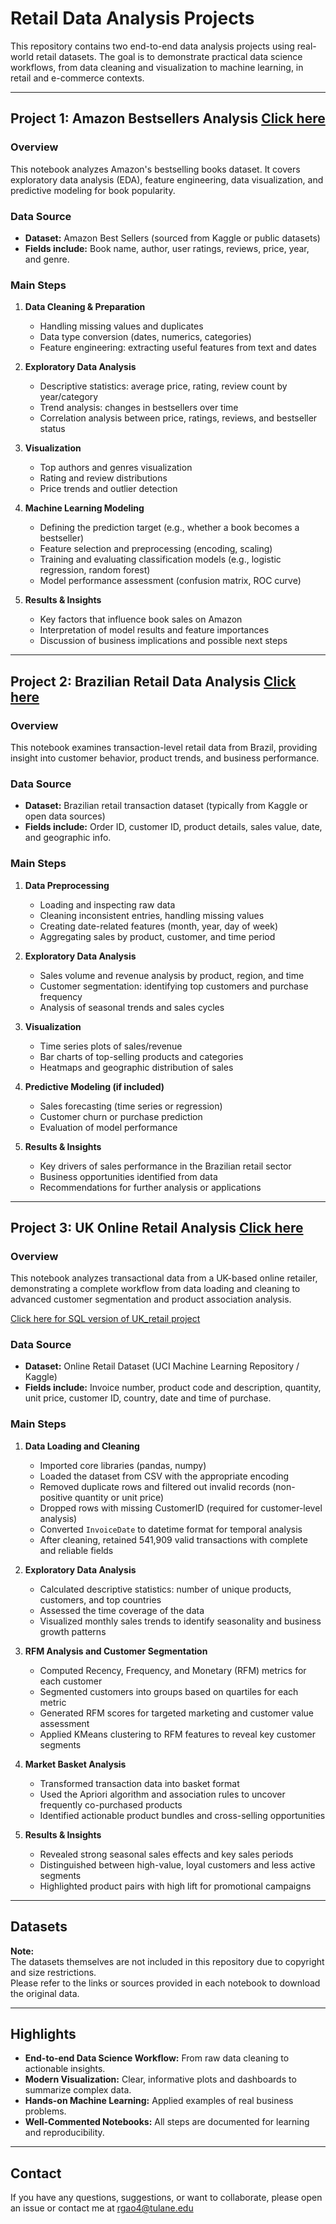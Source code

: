 # Retail Data Analysis Projects

This repository contains two end-to-end data analysis projects using real-world retail datasets. The goal is to demonstrate practical data science workflows, from data cleaning and visualization to machine learning, in retail and e-commerce contexts.

---

## Project 1: Amazon Bestsellers Analysis [Click here](02_amazon_bestseller.ipynb)


### Overview
This notebook analyzes Amazon's bestselling books dataset. It covers exploratory data analysis (EDA), feature engineering, data visualization, and predictive modeling for book popularity.

### Data Source
- **Dataset:** Amazon Best Sellers (sourced from Kaggle or public datasets)
- **Fields include:** Book name, author, user ratings, reviews, price, year, and genre.

### Main Steps

1. **Data Cleaning & Preparation**
    - Handling missing values and duplicates
    - Data type conversion (dates, numerics, categories)
    - Feature engineering: extracting useful features from text and dates

2. **Exploratory Data Analysis**
    - Descriptive statistics: average price, rating, review count by year/category
    - Trend analysis: changes in bestsellers over time
    - Correlation analysis between price, ratings, reviews, and bestseller status

3. **Visualization**
    - Top authors and genres visualization
    - Rating and review distributions
    - Price trends and outlier detection

4. **Machine Learning Modeling**
    - Defining the prediction target (e.g., whether a book becomes a bestseller)
    - Feature selection and preprocessing (encoding, scaling)
    - Training and evaluating classification models (e.g., logistic regression, random forest)
    - Model performance assessment (confusion matrix, ROC curve)

5. **Results & Insights**
    - Key factors that influence book sales on Amazon
    - Interpretation of model results and feature importances
    - Discussion of business implications and possible next steps

---

## Project 2: Brazilian Retail Data Analysis [Click here](01_Brazial_retail.ipynb)

### Overview
This notebook examines transaction-level retail data from Brazil, providing insight into customer behavior, product trends, and business performance.

### Data Source
- **Dataset:** Brazilian retail transaction dataset (typically from Kaggle or open data sources)
- **Fields include:** Order ID, customer ID, product details, sales value, date, and geographic info.

### Main Steps

1. **Data Preprocessing**
    - Loading and inspecting raw data
    - Cleaning inconsistent entries, handling missing values
    - Creating date-related features (month, year, day of week)
    - Aggregating sales by product, customer, and time period

2. **Exploratory Data Analysis**
    - Sales volume and revenue analysis by product, region, and time
    - Customer segmentation: identifying top customers and purchase frequency
    - Analysis of seasonal trends and sales cycles

3. **Visualization**
    - Time series plots of sales/revenue
    - Bar charts of top-selling products and categories
    - Heatmaps and geographic distribution of sales

4. **Predictive Modeling (if included)**
    - Sales forecasting (time series or regression)
    - Customer churn or purchase prediction
    - Evaluation of model performance

5. **Results & Insights**
    - Key drivers of sales performance in the Brazilian retail sector
    - Business opportunities identified from data
    - Recommendations for further analysis or applications
      
---

## Project 3: UK Online Retail Analysis [Click here](03_UK_retail_analysis.ipynb)

### Overview
This notebook analyzes transactional data from a UK-based online retailer, demonstrating a complete workflow from data loading and cleaning to advanced customer segmentation and product association analysis.

[Click here for SQL version of UK_retail project](UK_retial_SQL.ipynb)

### Data Source
- **Dataset:** Online Retail Dataset (UCI Machine Learning Repository / Kaggle)
- **Fields include:** Invoice number, product code and description, quantity, unit price, customer ID, country, date and time of purchase.

### Main Steps

1. **Data Loading and Cleaning**
    - Imported core libraries (pandas, numpy)
    - Loaded the dataset from CSV with the appropriate encoding
    - Removed duplicate rows and filtered out invalid records (non-positive quantity or unit price)
    - Dropped rows with missing CustomerID (required for customer-level analysis)
    - Converted `InvoiceDate` to datetime format for temporal analysis
    - After cleaning, retained 541,909 valid transactions with complete and reliable fields

2. **Exploratory Data Analysis**
    - Calculated descriptive statistics: number of unique products, customers, and top countries
    - Assessed the time coverage of the data
    - Visualized monthly sales trends to identify seasonality and business growth patterns

3. **RFM Analysis and Customer Segmentation**
    - Computed Recency, Frequency, and Monetary (RFM) metrics for each customer
    - Segmented customers into groups based on quartiles for each metric
    - Generated RFM scores for targeted marketing and customer value assessment
    - Applied KMeans clustering to RFM features to reveal key customer segments

4. **Market Basket Analysis**
    - Transformed transaction data into basket format
    - Used the Apriori algorithm and association rules to uncover frequently co-purchased products
    - Identified actionable product bundles and cross-selling opportunities

5. **Results & Insights**
    - Revealed strong seasonal sales effects and key sales periods
    - Distinguished between high-value, loyal customers and less active segments
    - Highlighted product pairs with high lift for promotional campaigns

---

## Datasets

**Note:**  
The datasets themselves are not included in this repository due to copyright and size restrictions.  
Please refer to the links or sources provided in each notebook to download the original data.

---

## Highlights

- **End-to-end Data Science Workflow:** From raw data cleaning to actionable insights.
- **Modern Visualization:** Clear, informative plots and dashboards to summarize complex data.
- **Hands-on Machine Learning:** Applied examples of real business problems.
- **Well-Commented Notebooks:** All steps are documented for learning and reproducibility.

---

## Contact

If you have any questions, suggestions, or want to collaborate, please open an issue or contact me at rgao4@tulane.edu

